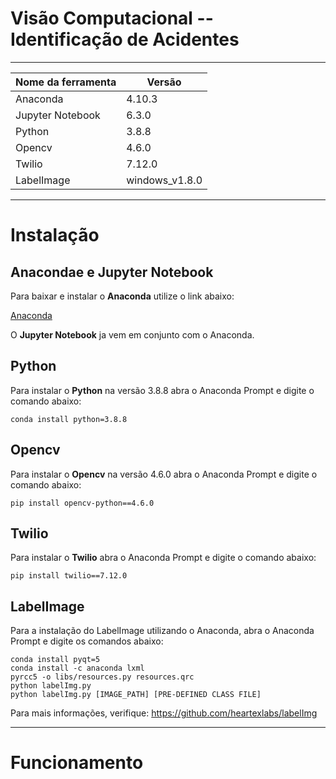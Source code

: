 # Visão Computacional -- Identificação de Acidentes

****************************************************

| Nome da ferramenta  |  Versão  |
| ------------------  | -------- |
| Anaconda | 4.10.3 |
| Jupyter Notebook | 6.3.0 |
| Python | 3.8.8 |
| Opencv | 4.6.0 |
| Twilio | 7.12.0 |
| LabelImage | windows_v1.8.0 |


****************************************************

# Instalação

## Anacondae e Jupyter Notebook

Para baixar e instalar o __Anaconda__ utilize o link abaixo:

[Anaconda](https://www.anaconda.com/)

O __Jupyter Notebook__ ja vem em conjunto com o Anaconda.

## Python

Para instalar o __Python__ na versão 3.8.8 abra o Anaconda Prompt e digite o comando abaixo:

```
conda install python=3.8.8
```

## Opencv

Para instalar o __Opencv__ na versão 4.6.0 abra o Anaconda Prompt e digite o comando abaixo:

```
pip install opencv-python==4.6.0
```

## Twilio

Para instalar o __Twilio__ abra o Anaconda Prompt e digite o comando abaixo:

```
pip install twilio==7.12.0
```

## LabelImage

Para a instalação do LabelImage utilizando o Anaconda, abra o Anaconda Prompt e digite os comandos abaixo:

```
conda install pyqt=5
conda install -c anaconda lxml
pyrcc5 -o libs/resources.py resources.qrc
python labelImg.py
python labelImg.py [IMAGE_PATH] [PRE-DEFINED CLASS FILE]
```

Para mais informações, verifique: https://github.com/heartexlabs/labelImg

****************************************************

# Funcionamento
